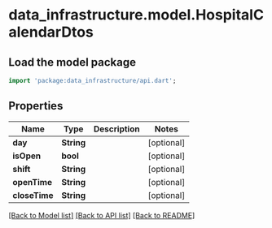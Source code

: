 # data_infrastructure.model.HospitalCalendarDtos

## Load the model package
```dart
import 'package:data_infrastructure/api.dart';
```

## Properties
Name | Type | Description | Notes
------------ | ------------- | ------------- | -------------
**day** | **String** |  | [optional] 
**isOpen** | **bool** |  | [optional] 
**shift** | **String** |  | [optional] 
**openTime** | **String** |  | [optional] 
**closeTime** | **String** |  | [optional] 

[[Back to Model list]](../README.md#documentation-for-models) [[Back to API list]](../README.md#documentation-for-api-endpoints) [[Back to README]](../README.md)


